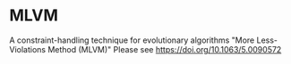 # MLVM
A constraint-handling technique for evolutionary algorithms "More Less-Violations Method (MLVM)"
Please see https://doi.org/10.1063/5.0090572

